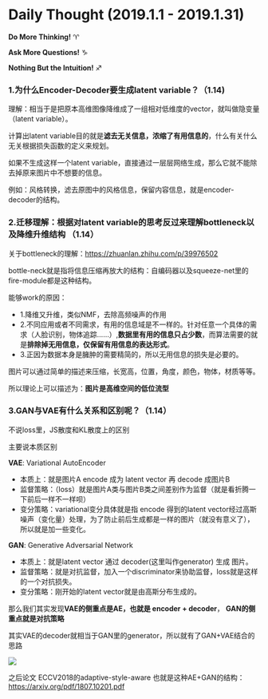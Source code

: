 # Daily Thought (2019.1.1 - 2019.1.31)
**Do More Thinking!** ♈ 

**Ask More Questions!** ♑

**Nothing But the Intuition!** ♐

### 1.为什么Encoder-Decoder要生成latent variable？（1.14)
理解：相当于是把原本高维图像降维成了一组相对低维度的vector，就叫做隐变量（latent variable）。

计算出latent variable目的就是**滤去无关信息，浓缩了有用信息的**，什么有关什么无关根据损失函数的定义来规划。

如果不生成这样一个latent variable，直接通过一层层网络生成，那么它就不能除去掉原来图片中不想要的信息。

例如：风格转换，滤去原图中的风格信息，保留内容信息，就是encoder-decoder的结构。

### 2.迁移理解：根据对latent variable的思考反过来理解bottleneck以及降维升维结构 （1.14）

关于bottleneck的理解：https://zhuanlan.zhihu.com/p/39976502

bottle-neck就是指将信息压缩再放大的结构：自编码器以及squeeze-net里的fire-module都是这种结构。

能够work的原因：

- 1.降维又升维，类似NMF，去除高频噪声的作用
- 2.不同应用或者不同需求，有用的信息域是不一样的。针对任意一个具体的需求（人脸识别，物体追踪……）,**数据里有用的信息只占少数**，而算法需要的就是**排除掉无用信息，仅保留有用信息的表达形式**。
- 3.正因为数据本身是臃肿的需要精简的，所以无用信息的损失是必要的。

图片可以通过简单的描述来压缩，长宽高，位置，角度，颜色，物体，材质等等。

所以理论上可以描述为：**图片是高维空间的低位流型**

### 3.GAN与VAE有什么关系和区别呢？（1.14）
不说loss里，JS散度和KL散度上的区别

主要说本质区别

**VAE**: Variational AutoEncoder

- 本质上：就是图片A encode 成为 latent vector 再 decode 成图片B
- 监督策略：（loss）就是图片A类与图片B类之间差别作为监督（就是看折腾一下前后一样不一样呗）
- 变分策略：variational变分具体就是指 encode 得到的latent vector经过高斯噪声（变化量）处理，为了防止前后生成都是一样的图片（就没有意义了），所以就是加一些变化。

**GAN**: Generative Adversarial Network

- 本质上：就是latent vector 通过 decoder(这里叫作generator) 生成 图片。
- 监督策略：就是对抗监督，加入一个discriminator来协助监督，loss就是这样的一个对抗损失。
- 变分策略：刚开始的latent vector就是由高斯分布生成的。

那么我们其实发现**VAE的侧重点是AE，也就是 encoder + decoder**， **GAN的侧重点就是对抗策略**

其实VAE的decoder就相当于GAN里的generator，所以就有了GAN+VAE结合的思路

![](__pics/ae_gan.jpg)

之后论文 ECCV2018的adaptive-style-aware 也就是这种AE+GAN的结构：https://arxiv.org/pdf/1807.10201.pdf
